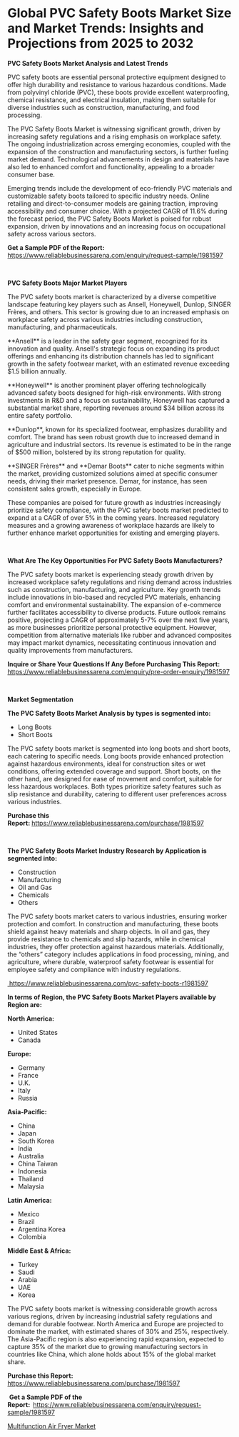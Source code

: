 <p><h1>Global PVC Safety Boots Market Size and Market Trends: Insights and Projections from 2025 to 2032</h1></p><p><strong>PVC Safety Boots Market Analysis and Latest Trends</strong></p>
<p><p>PVC safety boots are essential personal protective equipment designed to offer high durability and resistance to various hazardous conditions. Made from polyvinyl chloride (PVC), these boots provide excellent waterproofing, chemical resistance, and electrical insulation, making them suitable for diverse industries such as construction, manufacturing, and food processing.</p><p>The PVC Safety Boots Market is witnessing significant growth, driven by increasing safety regulations and a rising emphasis on workplace safety. The ongoing industrialization across emerging economies, coupled with the expansion of the construction and manufacturing sectors, is further fueling market demand. Technological advancements in design and materials have also led to enhanced comfort and functionality, appealing to a broader consumer base.</p><p>Emerging trends include the development of eco-friendly PVC materials and customizable safety boots tailored to specific industry needs. Online retailing and direct-to-consumer models are gaining traction, improving accessibility and consumer choice. With a projected CAGR of 11.6% during the forecast period, the PVC Safety Boots Market is poised for robust expansion, driven by innovations and an increasing focus on occupational safety across various sectors.</p></p>
<p><strong>Get a Sample PDF of the Report:&nbsp;</strong> <a href="https://www.reliablebusinessarena.com/enquiry/request-sample/1981597?utm_campaign=2262&utm_medium=2&utm_source=Github&utm_content=ia&utm_term=08022025&utm_id=pvc-safety-boots">https://www.reliablebusinessarena.com/enquiry/request-sample/1981597</a></p>
<p>&nbsp;</p>
<p><strong>PVC Safety Boots Major Market Players</strong></p>
<p><p>The PVC safety boots market is characterized by a diverse competitive landscape featuring key players such as Ansell, Honeywell, Dunlop, SINGER Frères, and others. This sector is growing due to an increased emphasis on workplace safety across various industries including construction, manufacturing, and pharmaceuticals.</p><p>**Ansell** is a leader in the safety gear segment, recognized for its innovation and quality. Ansell's strategic focus on expanding its product offerings and enhancing its distribution channels has led to significant growth in the safety footwear market, with an estimated revenue exceeding $1.5 billion annually.</p><p>**Honeywell** is another prominent player offering technologically advanced safety boots designed for high-risk environments. With strong investments in R&D and a focus on sustainability, Honeywell has captured a substantial market share, reporting revenues around $34 billion across its entire safety portfolio.</p><p>**Dunlop**, known for its specialized footwear, emphasizes durability and comfort. The brand has seen robust growth due to increased demand in agriculture and industrial sectors. Its revenue is estimated to be in the range of $500 million, bolstered by its strong reputation for quality.</p><p>**SINGER Frères** and **Demar Boots** cater to niche segments within the market, providing customized solutions aimed at specific consumer needs, driving their market presence. Demar, for instance, has seen consistent sales growth, especially in Europe.</p><p>These companies are poised for future growth as industries increasingly prioritize safety compliance, with the PVC safety boots market predicted to expand at a CAGR of over 5% in the coming years. Increased regulatory measures and a growing awareness of workplace hazards are likely to further enhance market opportunities for existing and emerging players.</p></p>
<p>&nbsp;</p>
<p><strong>What Are The Key Opportunities For PVC Safety Boots Manufacturers?</strong></p>
<p><p>The PVC safety boots market is experiencing steady growth driven by increased workplace safety regulations and rising demand across industries such as construction, manufacturing, and agriculture. Key growth trends include innovations in bio-based and recycled PVC materials, enhancing comfort and environmental sustainability. The expansion of e-commerce further facilitates accessibility to diverse products. Future outlook remains positive, projecting a CAGR of approximately 5-7% over the next five years, as more businesses prioritize personal protective equipment. However, competition from alternative materials like rubber and advanced composites may impact market dynamics, necessitating continuous innovation and quality improvements from manufacturers.</p></p>
<p><strong>Inquire or Share Your Questions If Any Before Purchasing This Report:</strong> <a href="https://www.reliablebusinessarena.com/enquiry/pre-order-enquiry/1981597?utm_campaign=2262&utm_medium=2&utm_source=Github&utm_content=ia&utm_term=08022025&utm_id=pvc-safety-boots">https://www.reliablebusinessarena.com/enquiry/pre-order-enquiry/1981597</a></p>
<p>&nbsp;</p>
<p><strong>Market Segmentation</strong></p>
<p><strong>The PVC Safety Boots Market Analysis by types is segmented into:</strong></p>
<p><ul><li>Long Boots</li><li>Short Boots</li></ul></p>
<p><p>The PVC safety boots market is segmented into long boots and short boots, each catering to specific needs. Long boots provide enhanced protection against hazardous environments, ideal for construction sites or wet conditions, offering extended coverage and support. Short boots, on the other hand, are designed for ease of movement and comfort, suitable for less hazardous workplaces. Both types prioritize safety features such as slip resistance and durability, catering to different user preferences across various industries.</p></p>
<p><strong>Purchase this Report:&nbsp;</strong><a href="https://www.reliablebusinessarena.com/purchase/1981597?utm_campaign=2262&utm_medium=2&utm_source=Github&utm_content=ia&utm_term=08022025&utm_id=pvc-safety-boots">https://www.reliablebusinessarena.com/purchase/1981597</a></p>
<p>&nbsp;</p>
<p><strong>The PVC Safety Boots Market Industry Research by Application is segmented into:</strong></p>
<p><ul><li>Construction</li><li>Manufacturing</li><li>Oil and Gas</li><li>Chemicals</li><li>Others</li></ul></p>
<p><p>The PVC safety boots market caters to various industries, ensuring worker protection and comfort. In construction and manufacturing, these boots shield against heavy materials and sharp objects. In oil and gas, they provide resistance to chemicals and slip hazards, while in chemical industries, they offer protection against hazardous materials. Additionally, the “others” category includes applications in food processing, mining, and agriculture, where durable, waterproof safety footwear is essential for employee safety and compliance with industry regulations.</p></p>
<p><a href="https://www.reliablebusinessarena.com/pvc-safety-boots-r1981597?utm_campaign=2262&utm_medium=2&utm_source=Github&utm_content=ia&utm_term=08022025&utm_id=pvc-safety-boots">&nbsp;https://www.reliablebusinessarena.com/pvc-safety-boots-r1981597</a></p>
<p><strong>In terms of Region, the PVC Safety Boots Market Players available by Region are:</strong></p>
<p>
    <p> <strong> North America: </strong>
        <ul>
            <li>United States</li>
            <li>Canada</li>
        </ul>
        </p> 
    <p> <strong> Europe: </strong>
        <ul>
            <li>Germany</li>
            <li>France</li>
            <li>U.K.</li>
            <li>Italy</li>
            <li>Russia</li>
        </ul>
        </p> 
    <p> <strong> Asia-Pacific: </strong>
        <ul>
            <li>China</li>
            <li>Japan</li>
            <li>South Korea</li>
            <li>India</li>
            <li>Australia</li>
            <li>China Taiwan</li>
            <li>Indonesia</li>
            <li>Thailand</li>
            <li>Malaysia</li>
        </ul>
        </p> 
    <p> <strong> Latin America: </strong>
        <ul>
            <li>Mexico</li>
            <li>Brazil</li>
            <li>Argentina Korea</li>
            <li>Colombia</li>
        </ul>
        </p> 
    <p> <strong> Middle East & Africa: </strong>
        <ul>
            <li>Turkey</li>
            <li>Saudi</li>
            <li>Arabia</li>
            <li>UAE</li>
            <li>Korea</li>
        </ul>
    </p>
    </p>
<p><p>The PVC safety boots market is witnessing considerable growth across various regions, driven by increasing industrial safety regulations and demand for durable footwear. North America and Europe are projected to dominate the market, with estimated shares of 30% and 25%, respectively. The Asia-Pacific region is also experiencing rapid expansion, expected to capture 35% of the market due to growing manufacturing sectors in countries like China, which alone holds about 15% of the global market share.</p></p>
<p><strong>Purchase this Report: </strong><a href="https://www.reliablebusinessarena.com/purchase/1981597?utm_campaign=2262&utm_medium=2&utm_source=Github&utm_content=ia&utm_term=08022025&utm_id=pvc-safety-boots">https://www.reliablebusinessarena.com/purchase/1981597</a></p>
<p>&nbsp;<strong>Get a Sample PDF of the Report:&nbsp;&nbsp;</strong><a href="https://www.reliablebusinessarena.com/enquiry/request-sample/1981597?utm_campaign=2262&utm_medium=2&utm_source=Github&utm_content=ia&utm_term=08022025&utm_id=pvc-safety-boots">https://www.reliablebusinessarena.com/enquiry/request-sample/1981597</a></p>
<p><strong></strong></p>
<p><p><a href="https://github.com/leopardmicheal7019/Market-Research-Report-List-1/blob/main/multifunction-air-fryer-market.md?utm_campaign=2262&utm_medium=2&utm_source=Github&utm_content=ia&utm_term=08022025&utm_id=pvc-safety-boots">Multifunction Air Fryer Market</a></p></p>